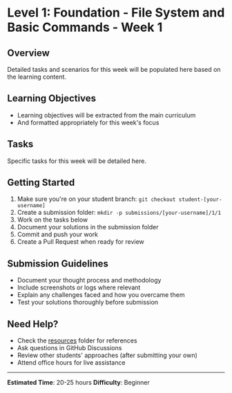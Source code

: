 # Level 1: Foundation - File System and Basic Commands - Week 1

## Overview
Detailed tasks and scenarios for this week will be populated here based on the learning content.

## Learning Objectives
- Learning objectives will be extracted from the main curriculum
- And formatted appropriately for this week's focus

## Tasks
Specific tasks for this week will be detailed here.

## Getting Started
1. Make sure you're on your student branch: `git checkout student-[your-username]`
2. Create a submission folder: `mkdir -p submissions/[your-username]/1/1`
3. Work on the tasks below
4. Document your solutions in the submission folder
5. Commit and push your work
6. Create a Pull Request when ready for review

## Submission Guidelines
- Document your thought process and methodology
- Include screenshots or logs where relevant
- Explain any challenges faced and how you overcame them
- Test your solutions thoroughly before submission

## Need Help?
- Check the [resources](../../resources/) folder for references
- Ask questions in GitHub Discussions
- Review other students' approaches (after submitting your own)
- Attend office hours for live assistance

---
**Estimated Time**: 20-25 hours
**Difficulty**: Beginner
